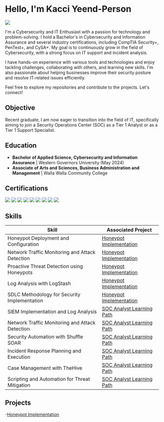 # Hello, I'm Kacci Yeend-Person
<a href="https://linkedin.com"><img src="https://img.shields.io/badge/-LinkedIn-0072b1?&style=for-the-badge&logo=linkedin&logoColor=white" /></a>


I'm a Cybersecurity and IT Enthusiast with a passion for technology and problem-solving. I hold a Bachelor's in Cybersecurity and Information Assurance and several industry certifications, including CompTIA Security+, PenTest+, and CySA+. My goal is to continuously grow in the field of Cybersecurity, with a strong focus on IT support and incident analysis.

I have hands-on experience with various tools and technologies and enjoy tackling challenges, collaborating with others, and learning new skills. I'm also passionate about helping businesses improve their security posture and resolve IT-related issues efficiently.

Feel free to explore my repositories and contribute to the projects. Let's connect!

## Objective

Recent graduate, I am now eager to transition into the field of IT, specifically aiming to join a Security Operations Center (SOC) as a Tier 1 Analyst or as a Tier 1 Support Specialist.

## Education
- **Bachelor of Applied Science, Cybersecurity and Information Assurance** | Western Governors University (May 2024)
- **Associate of Arts and Sciences, Business Administration and Management** | Walla Walla Community College

## Certifications
<div>
    <img src="https://img.shields.io/badge/-PenTest%2B-000000?&style=for-the-badge&logo=CompTIA&logoColor=white" />
    <img src="https://img.shields.io/badge/-Security%2B-FF0000?&style=for-the-badge&logo=CompTIA&logoColor=white" />
    <img src="https://img.shields.io/badge/-Network%2B-007ACC?&style=for-the-badge&logo=CompTIA&logoColor=white" />
    <img src="https://img.shields.io/badge/-A%2B-4D4D4D?&style=for-the-badge&logo=CompTIA&logoColor=white" />
    <img src="https://img.shields.io/badge/-CASP%2B-006B3F?&style=for-the-badge&logo=CompTIA&logoColor=white" />
    <img src="https://img.shields.io/badge/-CSAP%20-%2303A4CC?&style=for-the-badge&logo=CompTIA&logoColor=white" />
    <img src="https://img.shields.io/badge/-SSCP-%2337466C?&style=for-the-badge&logo=ISC2&logoColor=white" />
    <img src="https://img.shields.io/badge/-Project%2B-2E8B57?&style=for-the-badge&logo=CompTIA&logoColor=white" />
    <img src="https://img.shields.io/badge/-ITIL%20Foundation-0072B1?&style=for-the-badge&logo=PeopleCert&logoColor=white" />

## Skills

| Skill                                         | Associated Project         |
|-----------------------------------------------|----------------------------|
| Honeypot Deployment and Configuration         | <a href="https://github.com/kmarieyeend/Honeypot-Implementation/blob/main/README.md">Honeypot Implementation</a> |
| Network Traffic Monitoring and Attack Detection | <a href="https://github.com/kmarieyeend/Honeypot-Implementation/blob/main/README.md">Honeypot Implementation</a> |
| Proactive Threat Detection using Honeypots    | <a href="https://github.com/kmarieyeend/Honeypot-Implementation/blob/main/README.md">Honeypot Implementation</a> |
| Log Analysis with LogStash                    | <a href="https://github.com/kmarieyeend/Honeypot-Implementation/blob/main/README.md">Honeypot Implementation</a> |
| SDLC Methodology for Security Implementation  | <a href="https://github.com/kmarieyeend/Honeypot-Implementation/blob/main/README.md">Honeypot Implementation</a> |
| SIEM Implementation and Log Analysis          | <a href="https://app.letsdefend.io/path/soc-analyst-learning-path">SOC Analyst Learning Path</a> |
| Network Traffic Monitoring and Attack Detection | <a href="https://app.letsdefend.io/path/soc-analyst-learning-path">SOC Analyst Learning Path</a> |
| Security Automation with Shuffle SOAR         | <a href="https://app.letsdefend.io/path/soc-analyst-learning-path">SOC Analyst Learning Path</a> |
| Incident Response Planning and Execution      | <a href="https://app.letsdefend.io/path/soc-analyst-learning-path">SOC Analyst Learning Path</a> |
| Case Management with TheHive                  | <a href="https://app.letsdefend.io/path/soc-analyst-learning-path">SOC Analyst Learning Path</a> |
| Scripting and Automation for Threat Mitigation | <a href="https://app.letsdefend.io/path/soc-analyst-learning-path">SOC Analyst Learning Path</a> |



## Projects
 -<a href="https://github.com/kmarieyeend/Honeypot-Implementation/blob/main/README.md">Honeypot Implementation</a>
